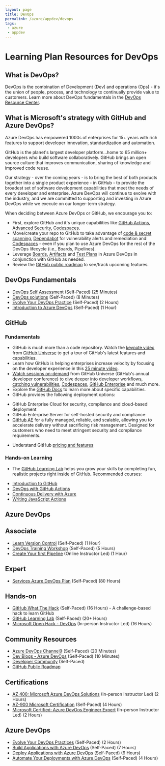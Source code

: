 ```yaml
---
layout: page
title: DevOps
permalink: /azure/appdev/devops
tags: 
 - azure
 - appdev
---
```


# Learning Plan Resources for DevOps

## What is DevOps?

DevOps is the combination of Development (Dev) and operations (Ops) - it's the union of people, process, and technology to continually provide value to customers. Learn more about DevOps fundamentals in the [DevOps Resource Center](https://docs.microsoft.com/en-us/devops/what-is-devops).

## What is Microsoft's strategy with GitHub and Azure DevOps?

Azure DevOps has empowered 1000s of enterprises for 15+ years with rich features to support developer innovation, standardization and automation. 

GitHub is the planet's largest developer platform...home to 65 million+ developers who build software collaboratively. GitHub brings an open source culture that improves communication, sharing of knowledge and improved code reuse.

Our strategy - over the coming years - is to bring the best of both products together into a single product experience - in GitHub - to provide the broadest set of software development capabilities that meet the needs of every developer and enterprise. Azure DevOps will continue to evolve with the industry, and we are committed to supporting and investing in Azure DevOps while we execute on our longer-term strategy. 

When deciding between Azure DevOps or GitHub, we encourage you to:

- First, explore GitHub and it's unique capabilities like [GitHub Actions](), [Advanced Security](), [Codespaces]().
- Move/create your repo to GitHub to take advantage of [code & secret scanning](), [Dependabot]() for vulnerability alerts and remediation and [Codespaces]() - even if you plan to use Azure DevOps for the rest of the DevOps lifecycle (i.e., Boards, Pipelines).
- Leverage [Boards](), [Artifacts]() and [Test Plans]() in Azure DevOps in conjunction with GitHub as needed.
- Review the [GitHub public roadmap]() to see/track upcoming features.

## DevOps Fundamentals

* [DevOps Self Assessment](https://devopsassessment.net/) (Self-Paced) (25 Minutes)
* [DevOps solutions](https://azure.microsoft.com/en-us/solutions/devops/?2000709=&OCID=AID2000709_SEM_XelrrQAAAEzGmH6l:20200114005813:s&ef_id=XelrrQAAAEzGmH6l:20200114005813:s) (Self-Paced) (8 Minutes)
* [Evolve Your DevOps Practice](https://docs.microsoft.com/en-us/learn/paths/evolve-your-devops-practices/) (Self-Paced) (2 Hours)
* [Introduction to Azure DevOps](https://www.youtube.com/watch?v=yecw2rUlywA) (Self-Paced) (1 Hour)

## GitHub

### Fundamentals

* GitHub is much more than a code repository. Watch the [keynote video](https://www.youtube.com/watch?v=2m9nUP-e8Co) from [GitHub Universe](https://githubuniverse.com/) to get a tour of GitHub's latest features and capabilities.
* Learn how GitHub is helping enterprises increase velocity by focusing on the developer experience in this [25 minute video](https://www.youtube.com/watch?v=Cl2QDxG4gt4).
* [Watch sessions on-demand](https://githubuniverse.com/on-demand/) from GitHub Universe (GitHub's annual developer conference) to dive deeper into developer workflows, [catching vulnerabilities](https://githubuniverse.com/Catching-vulnerabilities-early-with-GitHub/), [Codespaces](https://githubuniverse.com/GitHub-Codespaces-beyond-the-basics/), [GitHub Enterprise](https://githubuniverse.com/Accelerating-software-development-safely-with-GitHub-Enterprise/) and much more.
* Explore the [GitHub Docs](https://docs.github.com/en) to learn more about specific capabilities.
* GitHub provides the following deployment options:
 - GitHub Enterprise Cloud for security, compliance and cloud-based deployment 
 - GitHub Enterprise Server for self-hosted security and compliance
 - [GitHub AE](https://docs.github.com/en/github-ae@latest/admin/overview/about-github-ae) for a fully managed, reliable, and scalable, allowing you to accelerate delivery without sacrificing risk management. Designed for customers who need to meet stringent security and compliance requirements.
* Understand GitHub [pricing and features](https://github.com/pricing#compare-features)

### Hands-on Learning

* The [GitHub Learning Lab](https://lab.github.com/) helps you grow your skills by completing fun, realistic projects right inside of GitHub. Recommended courses:
- [Introduction to GitHub](https://lab.github.com/githubtraining/introduction-to-github)
- [DevOps with GitHub Actions](https://lab.github.com/githubtraining/devops-with-github-actions)
- [Continuous Delivery with Azure](https://lab.github.com/githubtraining/github-actions:-continuous-delivery-with-azure)
- [Writing JavaScript Actions](https://lab.github.com/githubtraining/github-actions:-writing-javascript-actions)


## Azure DevOps

## Associate

* [Learn Version Control](https://docs.microsoft.com/en-us/azure/devops/learn/git/what-is-version-control) (Self-Paced) (1 Hour)
* [DevOps Training Workshop](https://www.youtube.com/watch?v=Ruj_govRRa8) (Self-Paced) (5 Hours)
* [Create Your first Pipeline](https://docs.microsoft.com/en-us/azure/devops/pipelines/create-first-pipeline?toc=%2Fazure%2Fdevops%2Fget-started%2Ftoc.json&bc=%2Fazure%2Fdevops%2Fget-started%2Fbreadcrumb%2Ftoc.json&view=azure-devops&tabs=browser%2Ctfs-2018-2) (Online Instructor Led) (1 Hour)

## Expert

* [Services Azure DevOps Plan](https://ready.azurewebsites.net/csslearning/3244) (Self-Paced) (80 Hours)

## Hands-on

* [GitHub What The Hack](https://aka.ms/githubwth) (Self-Paced) (16 Hours) - A challenge-based hack to learn GitHub
* [GitHub Learning Lab](https://lab.github.com/) (Self-Paced) (20+ Hours)
* [Microsoft Open Hack - DevOps](https://openhack.microsoft.com) (In-person Instructor Led) (16 Hours)

## Community Resources

* [Azure DevOps Channel9](https://channel9.msdn.com/Search?term=DevOps&lang-en=true) (Self-Paced) (20 Minutes)
* [Dev Blogs - Azure DevOps](https://devblogs.microsoft.com/devops/category/git/) (Self-Paced) (10 Minutes)
* [Developer Community](https://developercommunity.visualstudio.com/spaces/8/index.html) (Self-Paced)
* [GitHub Public Roadmap](https://github.com/github/roadmap/projects/1)

## Certifications

* [AZ 400: Microsoft Azure DevOps Solutions](https://docs.microsoft.com/en-us/learn/certifications/exams/az-400) (In-person Instructor Led) (2 Hours)
* [AZ-900 Microsoft Certification](https://docs.microsoft.com/en-us/learn/certifications/exams/az-900) (Self-Paced) (4 Hours)
* [Microsoft Certified: Azure DevOps Engineer Expert](https://docs.microsoft.com/en-us/learn/certifications/azure-devops) (In-person Instructor Led) (2 Hours)

## Azure DevOps

* [Evolve Your DevOps Practices](https://docs.microsoft.com/en-us/learn/paths/evolve-your-devops-practices/) (Self-Paced) (2 Hours)
* [Build Applications with Azure DevOps](https://docs.microsoft.com/en-us/learn/paths/build-applications-with-azure-devops/) (Self-Paced) (7 Hours)
* [Deploy Applications with Azure DevOps](https://docs.microsoft.com/en-us/learn/paths/deploy-applications-with-azure-devops/) (Self-Paced) (9 Hours)
* [Automate Your Deployments with Azure DevOps](https://docs.microsoft.com/en-us/learn/paths/automate-deployments-azure-devops/) (Self-Paced) (4 Hours)
